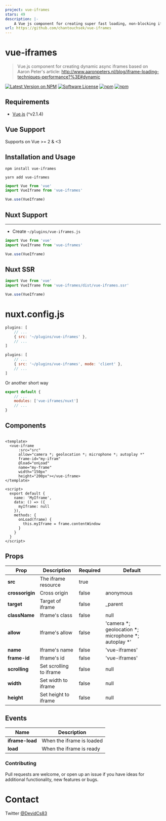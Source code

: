```yaml
---
project: vue-iframes
stars: 49
description: |-
    A Vue js component for creating super fast loading, non-blocking iframes.
url: https://github.com/chantouchsek/vue-iframes
---
```


# vue-iframes
> Vue.js component for creating dynamic async iframes based on Aaron Peter's article: http://www.aaronpeters.nl/blog/iframe-loading-techniques-performance?%3E#dynamic

[![Latest Version on NPM](https://img.shields.io/npm/v/vue-iframes.svg?style=flat-square)](https://npmjs.com/package/vue-iframes)
[![Software License](https://img.shields.io/badge/license-MIT-brightgreen.svg?style=flat-square)](LICENSE.md)
[![npm](https://img.shields.io/npm/dt/vue-iframes.svg?style=flat-square)](https://npmjs.com/package/vue-iframes)
[![npm](https://img.shields.io/npm/dm/vue-iframes.svg?style=flat-square)](https://npmjs.com/package/vue-iframes)

## Requirements
* [Vue.js](http://vuejs.org/) (^v2.1.4)

## Vue Support

Supports on Vue >= 2 & <3

## Installation and Usage

```npm
npm install vue-iframes
```

```yarn
yarn add vue-iframes
```

```javascript
import Vue from 'vue'
import VueIframe from 'vue-iframes'

Vue.use(VueIframe)
```

## Nuxt Support
---
- Create `~/plugins/vue-iframes.js`

```js
import Vue from 'vue'
import VueIframe from 'vue-iframes'

Vue.use(VueIframe)
```

## Nuxt SSR
```js
import Vue from 'vue'
import VueIframe from 'vue-iframes/dist/vue-iframes.ssr'

Vue.use(VueIframe)
```

# nuxt.config.js

```js
plugins: [
    // ...
    { src: '~/plugins/vue-iframes' },
    // ...
]
```

```js
plugins: [
    // ...
    { src: '~/plugins/vue-iframes', mode: 'client' },
    // ...
]
```

Or another short way

```js
export default {
    // ...
    modules: ['vue-iframes/nuxt']
    // ...
}
```

## Components

```vue

<template>
  <vue-iframe
      :src="src"
      allow="camera *; geolocation *; microphone *; autoplay *"
      frame-id="my-ifram"
      @load="onLoad"
      name="my-frame"
      width="150px"
      height="200px"></vue-iframe>
</template>

<script>
  export default {
    name: 'MyIframe',
    data: () => ({
      myIframe: null
    }),
    methods: {
      onLoad(frame) {
        this.myIframe = frame.contentWindow
      }
    }
  }
</script>
```

## Props

| Prop            | Description             | Required | Default                                             |
|-----------------|-------------------------|----------|-----------------------------------------------------|
| **src**         | The iframe resource     | true     |                                                     |
| **crossorigin** | Cross origin            | false    | anonymous                                           |
| **target**      | Target of iframe        | false    | _parent                                             |
| **className**   | Iframe's class          | false    | null                                                |
| **allow**       | Iframe's allow          | false    | 'camera *; geolocation *; microphone *; autoplay *' |
| **name**        | Iframe's name           | false    | 'vue-iframes'                                       |
| **frame-id**    | Iframe's id             | false    | 'vue-iframes'                                       |
| **scrolling**   | Set scrolling to iframe | false    | null                                                |
| **width**       | Set width to iframe     | false    | null                                                |
| **height**      | Set height to iframe    | false    | null                                                |

## Events

| Name            | Description               |
|-----------------|---------------------------|
| **iframe-load** | When the iframe is loaded |
| **load**        | When the iframe is ready  |

### Contributing

Pull requests are welcome, or open up an issue if you have ideas for additional functionality, new features or bugs.

# Contact

Twitter [@DevidCs83](https://twitter.com/DevidCs83)

